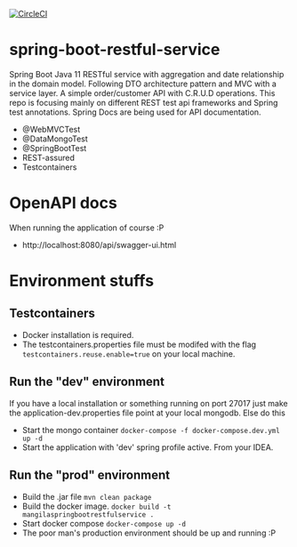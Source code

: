 [![CircleCI](https://circleci.com/gh/mangila/spring-boot-restful-service/tree/master.svg?style=svg)](https://circleci.com/gh/mangila/spring-boot-restful-service/tree/master)

# spring-boot-restful-service
Spring Boot Java 11 RESTful service with aggregation and date relationship in the domain model. Following DTO architecture pattern and MVC with a service layer. A simple order/customer API with C.R.U.D operations.
This repo is focusing mainly on different REST test api frameworks and Spring test annotations. Spring Docs are being used for API documentation.
* @WebMVCTest
* @DataMongoTest
* @SpringBootTest
* REST-assured
* Testcontainers

# OpenAPI docs
When running the application of course :P
* http://localhost:8080/api/swagger-ui.html

# Environment stuffs
## Testcontainers
* Docker installation is required.
* The testcontainers.properties file must be modifed with the flag ``testcontainers.reuse.enable=true`` on your local machine.
## Run the "dev" environment
If you have a local installation or something running on port 27017 just make the application-dev.properties file point at your local mongodb. Else do this
* Start the mongo container ``docker-compose -f docker-compose.dev.yml up -d``
* Start the application with 'dev' spring profile active. From your IDEA.

## Run the "prod" environment
* Build the .jar file ``mvn clean package``
* Build the docker image. ``docker build -t mangilaspringbootrestfulservice .``
* Start docker compose ``docker-compose up -d``
* The poor man's production environment should be up and running :P 